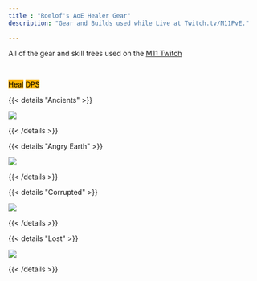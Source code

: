 ```yaml
---
title : "Roelof's AoE Healer Gear"
description: "Gear and Builds used while Live at Twitch.tv/M11PvE."

---
```

All of the gear and skill trees used on the <a href="https://twitch.tv/M11PvE" target="_blank">M11 Twitch</a>

<br>

 <a class="btn btn-primary btn-lg px-4 mb-2" style="color:black;background-color:#fdb402;border:black;" href="/roeheals"
        role="button">Heal</a>
 <a class="btn btn-primary btn-lg px-4 mb-2" style="color:black;background-color:#fdb402;border:black;" href="/roedps"
        role="button">DPS</a>

{{< details "Ancients" >}}

<a href="/images/builds/roelof/ancienthealer.png/" target="_blank"><img src="/images/builds/roelof/ancienthealer.png/"></a>
    
{{< /details >}}

{{< details "Angry Earth" >}}

<a href="/images/builds/roelof/angryhealer.png/" target="_blank"><img src="/images/builds/roelof/angryhealer.png/"></a>
    
{{< /details >}}

{{< details "Corrupted" >}}

<a href="/images/builds/roelof/corruptedhealer.png/" target="_blank"><img src="/images/builds/roelof/corruptedhealer.png/"></a>
    
{{< /details >}}

{{< details "Lost" >}}

<a href="/images/builds/roelof/losthealer.png/" target="_blank"><img src="/images/builds/roelof/losthealer.png/"></a>
    
{{< /details >}}
